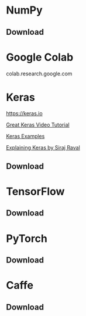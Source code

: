 # NumPy

## Download

# Google Colab

colab.research.google.com

# Keras

https://keras.io

[Great Keras Video Tutorial](https://www.youtube.com/watch?v=3yfRJKA1BiQ)

[Keras Examples](https://github.com/keras-team/keras/tree/master/examples)

[Explaining Keras by Siraj Raval](https://www.youtube.com/watch?v=j_pJmXJwMLA&t=16s)

## Download

# TensorFlow

## Download


# PyTorch

## Download


# Caffe

## Download




